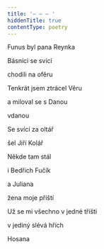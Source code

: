 ```yaml
---
title: '– – – '
hiddenTitle: true
contentType: poetry
---
```


<section>

Funus byl pana Reynka

Básníci se svící

chodili na ofěru

Tenkrát jsem ztrácel Věru

a miloval se s Danou

vdanou

Se svící za oltář

šel Jiří Kolář

Někde tam stál

i Bedřich Fučík

a Juliana

žena moje příští

Už se mi všechno v jedné tříšti

v jediný slévá hřích

Hosana

</section>
